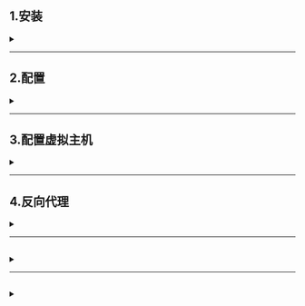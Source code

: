 ##  1.安装

<details>
<summary> </summary>

- 官网获取安装包解压后进入文件，找到configure文件`./configure`执行
- configure需要很多依赖，下面是部分可能所需:
  - `yum install -y pcre pcre-devel`
  - `yum install -y zlib zlib-devel`
  - `yum install -y gcc`
  - `yum install -y GeoIP-devel.x86_64  gd gd-devel.x86_64`
- 检查完依赖后执行`make install`
- 创建用户，不创建可能报错`nginx: [emerg] getpwnam("nginx") failed`  
  `useradd nginx`
- 进入安装好的目录`/usr/local/nginx/sbin`,可发现目录下有nginx文件
  ```
  ./nginx 启动
  ./nginx -s stop 快速停止
  ./nginx -s quit 优雅关闭，在退出钱完成已经接收的连接请求
  ./nginx -s reload 重新加载配置
  ```
</details>

---

## 2.配置

<details>
<summary> </summary>
`/nginx/conf/nginx.conf`

### 配置虚拟主机
```
server {
    #端口
    listen       80;
    #域名、主机名
    server_name  localhost;

    location / {
        #根目录
        root   html;
        index  index.html index.htm;
    }
    #错误时显示的网页
    error_page   500 502 503 504  /50x.html;
    location = /50x.html {
        root   html;
    }
}
```


</details>

---

##  3.配置虚拟主机

<details>
<summary> </summary>

`/nginx/conf/nginx.conf`下

### 简单案例

```
server {
    #端口
    listen       80;
    #域名、主机名
    server_name  localhost;

    location / {
        #根目录
        root   html;
        index  index.html index.htm;
    }
    #错误时显示的网页
    error_page   500 502 503 504  /50x.html;
    location = /50x.html {
        root   html;
    }
}
```

### ServerName匹配规则
- 同一servername匹配多个域名
  - 完整匹配
    - 可以在server_name后直接写多个域名  
      `server_name  localhost www.lsls.com;`
  - 通配符匹配
    - 利用通配符`*`,conf中谁先定义优先匹配谁
  - 正则匹配
    - 支持正则表示式



</details>

---

## 4.反向代理

<details>
<summary> </summary>

### 概念
![](/img/Nginx/reverse-proxy.png)
[知乎大佬介绍代理模式](https://zhuanlan.zhihu.com/p/464965616)

**概括**  
- 在访问一个网站过程中，浏览器需要通过代理服务器根据域名查到对应ip才能访问网站，而浏览器不知道哪里有浏览器
- 对于正向代理，相当于要配置代理服务器
- 对于反向代理，相当于不需要配置代理服务器

</details>

---

##  

<details>
<summary> </summary>




</details>

---

##  

<details>
<summary> </summary>




</details>